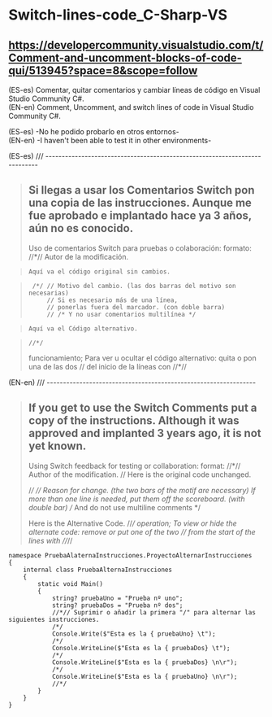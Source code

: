 # Switch-lines-code_C-Sharp-VS  
## https://developercommunity.visualstudio.com/t/Comment-and-uncomment-blocks-of-code-qui/513945?space=8&scope=follow

(ES-es)    Comentar, quitar comentarios y cambiar líneas de código en Visual Studio Community C#.  
(EN-en)   Comment, Uncomment, and switch lines of code in Visual Studio Community C#.  
  
(ES-es)    -No he podido probarlo en otros entornos-  
(EN-en)   -I haven't been able to test it in other environments-  
  
(ES-es)  /// ---------------------------------------------------------------------------
> Si llegas a usar los Comentarios Switch pon una copia de las instrucciones.
> Aunque me fue aprobado e implantado hace ya 3 años, aún no es conocido.
> ---------------------------------------------------------------------------
> Uso de comentarios Switch para pruebas o colaboración:
> formato:
>     //*// Autor de la modificación.

>     Aquí va el código original sin cambios.

>      /*/ // Motivo del cambio. (las dos barras del motivo son necesarias)
>          // Si es necesario más de una línea,
>          // ponerlas fuera del marcador. (con doble barra)
>          // /* Y no usar comentarios multilínea */

>     Aquí va el Código alternativo.

>     //*/
> funcionamiento;
>     Para ver u ocultar el código alternativo:
>         quita o pon una de las dos // del inicio de la líneas con //*//
  
(EN-en)  /// ----------------------------------------------------------------
> If you get to use the Switch Comments put a copy of the instructions.
> Although it was approved and implanted 3 years ago, it is not yet known.
> ---------------------------------------------------------------------------
> Using Switch feedback for testing or collaboration:
> format:
> //*// Author of the modification.
> //
> Here is the original code unchanged.
> 
> /*/ // Reason for change. (the two bars of the motif are necessary)
>  If more than one line is needed,
>  put them off the scoreboard. (with double bar)
>  /* And do not use multiline comments */
> 
> Here is the Alternative Code.
>     //*/
> operation;
> To view or hide the alternate code:
> remove or put one of the two // from the start of the lines with //*//
 
 
	namespace PruebaAlaternaInstrucciones.ProyectoAlternarInstrucciones
	{
		internal class PruebaAlternaInstrucciones
		{
			static void Main()
			{
				string? pruebaUno = "Prueba nº uno";
				string? pruebaDos = "Prueba nº dos";
				//*// Suprimir o añadir la primera "/" para alternar las siguientes instrucciones.
				/*/
				Console.Write($"Esta es la { pruebaUno} \t");
				/*/
				Console.WriteLine($"Esta es la { pruebaDos} \t");
				/*/
				Console.WriteLine($"Esta es la { pruebaDos} \n\r");
				/*/
				Console.WriteLine($"Esta es la { pruebaUno} \n\r");
				//*/
			}
		}
	}

